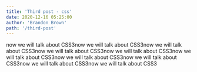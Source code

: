 ```yaml
---
title: 'Third post - css'
date: 2020-12-16 05:25:00
author: 'Brandon Brown'
path: '/third-post'
---
```


now we will talk about CSS3now we will talk about CSS3now we will talk about CSS3now we will talk about CSS3now we will talk about CSS3now we will talk about CSS3now we will talk about CSS3now we will talk about CSS3now we will talk about CSS3now we will talk about CSS3